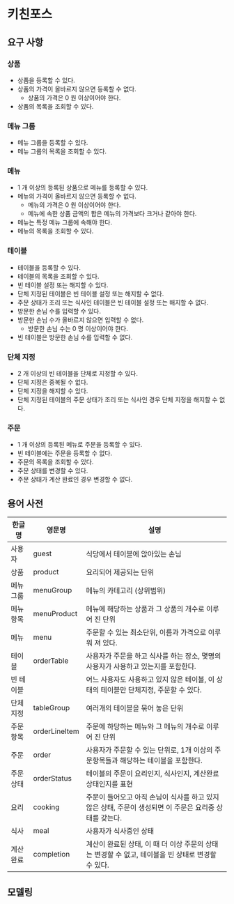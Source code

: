 # 키친포스

## 요구 사항

### 상품

* 상품을 등록할 수 있다.
* 상품의 가격이 올바르지 않으면 등록할 수 없다.
    * 상품의 가격은 0 원 이상이어야 한다.
* 상품의 목록을 조회할 수 있다.

### 메뉴 그룹

* 메뉴 그룹을 등록할 수 있다.
* 메뉴 그룹의 목록을 조회할 수 있다.

### 메뉴

* 1 개 이상의 등록된 상품으로 메뉴를 등록할 수 있다.
* 메뉴의 가격이 올바르지 않으면 등록할 수 없다.
    * 메뉴의 가격은 0 원 이상이어야 한다.
    * 메뉴에 속한 상품 금액의 합은 메뉴의 가격보다 크거나 같아야 한다.
* 메뉴는 특정 메뉴 그룹에 속해야 한다.
* 메뉴의 목록을 조회할 수 있다.

### 테이블

* 테이블을 등록할 수 있다.
* 테이블의 목록을 조회할 수 있다.
* 빈 테이블 설정 또는 해지할 수 있다.
* 단체 지정된 테이블은 빈 테이블 설정 또는 해지할 수 없다.
* 주문 상태가 조리 또는 식사인 테이블은 빈 테이블 설정 또는 해지할 수 없다.
* 방문한 손님 수를 입력할 수 있다.
* 방문한 손님 수가 올바르지 않으면 입력할 수 없다.
    * 방문한 손님 수는 0 명 이상이어야 한다.
* 빈 테이블은 방문한 손님 수를 입력할 수 없다.

### 단체 지정

* 2 개 이상의 빈 테이블을 단체로 지정할 수 있다.
* 단체 지정은 중복될 수 없다.
* 단체 지정을 해지할 수 있다.
* 단체 지정된 테이블의 주문 상태가 조리 또는 식사인 경우 단체 지정을 해지할 수 없다.

### 주문

* 1 개 이상의 등록된 메뉴로 주문을 등록할 수 있다.
* 빈 테이블에는 주문을 등록할 수 없다.
* 주문의 목록을 조회할 수 있다.
* 주문 상태를 변경할 수 있다.
* 주문 상태가 계산 완료인 경우 변경할 수 없다.

## 용어 사전

| 한글명 | 영문명 | 설명 |
| --- | --- | --- |
| 사용자 | guest | 식당에서 테이블에 앉아있는 손님 |
| 상품 | product | 요리되어 제공되는 단위 |
| 메뉴그룹 | menuGroup | 메뉴의 카테고리 (상위범위) |
| 메뉴항목 | menuProduct | 메뉴에 해당하는 상품과 그 상품의 개수로 이루어 진 단위 |
| 메뉴 | menu | 주문할 수 있는 최소단위, 이름과 가격으로 이루워 져 있다. |
| 테이블 | orderTable | 사용자가 주문을 하고 식사를 하는 장소, 몇명의 사용자가 사용하고 있는지를 포함한다. |
| 빈 테이블 |  | 어느 사용자도 사용하고 있지 않은 테이블, 이 상태의 테이블만 단체지정, 주문할 수 있다. |
| 단체지정 | tableGroup | 여러개의 테이블을 묶어 놓은 단위 |
| 주문항목 | orderLineItem | 주문에 하당하는 메뉴와 그 메뉴의 개수로 이루어 진 단위 |
| 주문 | order | 사용자가 주문할 수 있는 단위로, 1개 이상의 주문항목들과 해당하는 테이블을 포함한다. |
| 주문상태 | orderStatus | 테이블의 주문이 요리인지, 식사인지, 계산완료 상태인지를 표현 |
| 요리 | cooking | 주문이 들어오고 아직 손님이 식사를 하고 있지 않은 상태, 주문이 생성되면 이 주문은 요리중 상태를 갖는다. |
| 식사 | meal | 사용자가 식사중인 상태  |
| 계산완료 | completion | 계산이 완료된 상태, 이 때 더 이상 주문의 상태는 변경할 수 없고, 테이블을 빈 상태로 변경할 수 있다.  |

## 모델링
